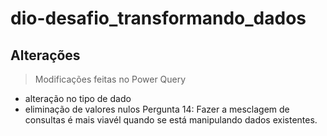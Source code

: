 # dio-desafio_transformando_dados

## Alterações
>Modificações feitas no Power Query
* alteração no tipo de dado
* eliminação de valores nulos
Pergunta 14: Fazer a mesclagem de consultas é mais viavél quando se está manipulando dados existentes.
